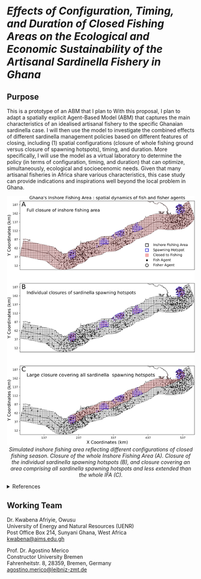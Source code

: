 
# *Effects of Configuration, Timing, and Duration of Closed Fishing Areas on the Ecological and Economic Sustainability of the Artisanal Sardinella Fishery in Ghana*

## Purpose 

This is a prototype of an ABM that I plan to 
With this proposal, I plan to adapt a spatially explicit Agent-Based Model (ABM) that captures the main characteristics of an idealised artisanal fishery to the specific Ghanaian sardinella case. I will then use the model to investigate the combined effects of different sardinella management policies based on different features of closing, including (1) spatial configurations (closure of whole fishing ground versus closure of spawning hotspots), timing, and duration.  More specifically, I will use the model as a virtual laboratory to determine the policy (in terms of configuration, timing, and duration) that can optimize, simultaneously, ecological and socioecenomic needs. Given that many artisanal fisheries in Africa share various characteristics, this case study can provide indications and inspirations well beyond the local problem in Ghana. 


		

<p align="center">
   <img src="Figure.png" width="650">
   <br>      
      <em>  Simulated inshore fishing area reflecting different configurations of closed fishing season. Closure of the whole Inshore Fishing Area (A). Closure of the individual sardinella spawning hotspots (B), and closure covering an area comprising all sardinella spawning hotspots and less extended than the whole IFA (C).  </em>   
</p>



<details><summary> References </summary><br>
	
Watts, D.J. and Strogatz, S.H. [Collective dynamics of ‘small-world’networks](https://www.nature.com/articles/30918). *nature*, **393**(6684), p.440, 1998.

Dijkstra, E.W. [A note on two problems in connexion with graphs](https://link.springer.com/article/10.1007/BF01386390). *Numerische mathematik*, **1**(1), pp.269-271, 1959.

Boeing, G. [Urban Street Network Analysis in a Computational Notebook](https://escholarship.org/uc/item/6z9802kf), 2020.

Crooks, A. and Hailegiorgis, A. [Disease modeling within refugee camps: A multi-agent systems approach](https://ieeexplore.ieee.org/document/6721551)., *Winter Simulations Conference (WSC)*, pp. 1697-1706, EEE, 2013.

</details>



## Working Team

Dr. Kwabena Afriyie, Owusu \
University of Energy and Natural Resources (UENR) \
Post Office Box 214, Sunyani Ghana, West Africa        
kwabena@aims.edu.gh 
	
Prof. Dr. Agostino Merico \
Constructor University Bremen \
Fahrenheitstr. 8, 28359, Bremen, Germany   
agostino.merico@leibniz-zmt.de
